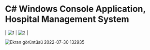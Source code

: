 # C# Windows Console Application, Hospital Management System


| ![1](https://user-images.githubusercontent.com/91667950/181905855-e064b65d-ddeb-4045-b3b7-cfeaa06b94cf.png) | ![2](https://user-images.githubusercontent.com/91667950/181906364-e5a098f9-56e4-45e2-b955-b18aed74a599.png) |

![Ekran görüntüsü 2022-07-30 132935](https://user-images.githubusercontent.com/91667950/181906363-3387825c-3eaa-49ec-a84f-9290c35aea8c.png)

